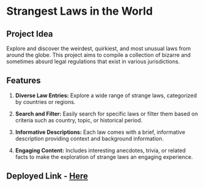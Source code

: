 # Strangest Laws in the World

## Project Idea

Explore and discover the weirdest, quirkiest, and most unusual laws from around the globe. This project aims to compile a collection of bizarre and sometimes absurd legal regulations that exist in various jurisdictions. 

## Features

1. **Diverse Law Entries:** Explore a wide range of strange laws, categorized by countries or regions.

2. **Search and Filter:** Easily search for specific laws or filter them based on criteria such as country, topic, or historical period.

3. **Informative Descriptions:** Each law comes with a brief, informative description providing context and background information.

4. **Engaging Content:** Includes interesting anecdotes, trivia, or related facts to make the exploration of strange laws an engaging experience.

## Deployed Link - [Here](https://strangest-laws.onrender.com)